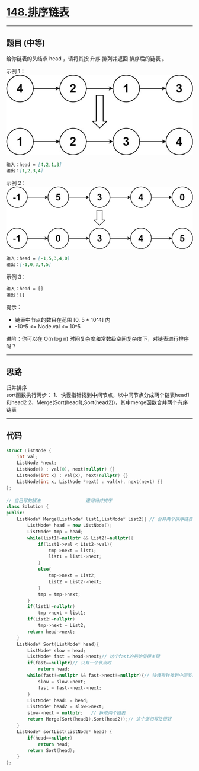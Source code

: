 # [148.排序链表](https://leetcode.cn/problems/sort-list/description/)

---

## 题目 (中等)

给你链表的头结点 head ，请将其按 升序 排列并返回 排序后的链表 。  

示例 1：  
![Alt text](https://github.com/yang-yang-o-o/CodingNotes/blob/main/Coding/asset/148_1.png)  

```markdown
输入：head = [4,2,1,3]
输出：[1,2,3,4]
```

示例 2：  
![Alt text](https://github.com/yang-yang-o-o/CodingNotes/blob/main/Coding/asset/148_2.png)  

```markdown
输入：head = [-1,5,3,4,0]
输出：[-1,0,3,4,5]
```

示例 3：  

```markdown
输入：head = []
输出：[]
```

提示：  

- 链表中节点的数目在范围 [0, 5 * 10^4] 内
- -10^5 <= Node.val <= 10^5

进阶：你可以在 O(n log n) 时间复杂度和常数级空间复杂度下，对链表进行排序吗？  

---

## 思路

归并排序  
sort函数执行两步：
1、快慢指针找到中间节点，以中间节点分成两个链表head1和head2
2、Merge(Sort(head1),Sort(head2))，其中merge函数合并两个有序链表

---

## 代码

```C++
struct ListNode {
    int val;
    ListNode *next;
    ListNode() : val(0), next(nullptr) {}
    ListNode(int x) : val(x), next(nullptr) {}
    ListNode(int x, ListNode *next) : val(x), next(next) {}
};

// 自己写的解法                 递归归并排序
class Solution {
public:
    ListNode* Merge(ListNode* list1,ListNode* List2){ // 合并两个排序链表
        ListNode* head = new ListNode();
        ListNode* tmp = head;
        while(list1!=nullptr && List2!=nullptr){
            if(list1->val < List2->val){
                tmp->next = list1;
                list1 = list1->next;
            }   
            else{
                tmp->next = List2;
                List2 = List2->next;
            }
            tmp = tmp->next;
        }
        if(list1!=nullptr)
            tmp->next = list1;
        if(List2!=nullptr)
            tmp->next = List2;
        return head->next;
    }
    ListNode* Sort(ListNode* head){
        ListNode* slow = head;
        ListNode* fast = head->next;// 这个fast的初始值很关键
        if(fast==nullptr)// 只有一个节点时
            return head;
        while(fast!=nullptr && fast->next!=nullptr){// 快慢指针找到中间节点
            slow = slow->next;
            fast = fast->next->next;
        }
        ListNode* head1 = head;
        ListNode* head2 = slow->next;
        slow->next = nullptr;   // 拆成两个链表
        return Merge(Sort(head1),Sort(head2));// 这个递归写法很好
    }
    ListNode* sortList(ListNode* head) {
        if(head==nullptr)
            return head;
        return Sort(head);
    }
};
```
